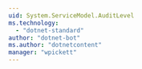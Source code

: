 ```yaml
---
uid: System.ServiceModel.AuditLevel
ms.technology: 
  - "dotnet-standard"
author: "dotnet-bot"
ms.author: "dotnetcontent"
manager: "wpickett"
---
```


